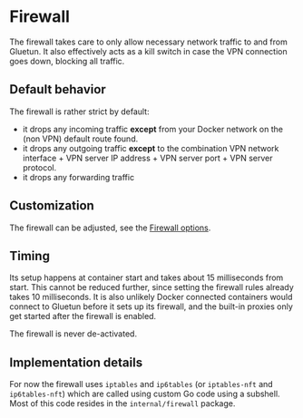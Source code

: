 # Firewall

The firewall takes care to only allow necessary network traffic to and from Gluetun.
It also effectively acts as a kill switch in case the VPN connection goes down, blocking all traffic.

## Default behavior

The firewall is rather strict by default:

- it drops any incoming traffic **except** from your Docker network on the (non VPN) default route found.
- it drops any outgoing traffic **except** to the combination VPN network interface + VPN server IP address + VPN server port + VPN server protocol.
- it drops any forwarding traffic

## Customization

The firewall can be adjusted, see the [Firewall options](../setup/options/firewall.md).

## Timing

Its setup happens at container start and takes about 15 milliseconds from start.
This cannot be reduced further, since setting the firewall rules already takes 10 milliseconds. It is also unlikely Docker connected containers would connect to Gluetun before it sets up its firewall, and the built-in proxies only get started after the firewall is enabled.

The firewall is never de-activated.

## Implementation details

For now the firewall uses `iptables` and `ip6tables` (or `iptables-nft` and `ip6tables-nft`) which are called using custom Go code using a subshell. Most of this code resides in the `internal/firewall` package.
